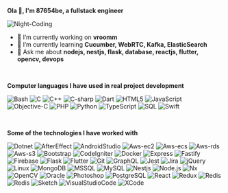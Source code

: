 **Ola 👋, I'm 87654be, a fullstack engineer**

![Night-Coding](https://user-images.githubusercontent.com/65488712/199217847-bc6a7568-705a-4613-b365-8f04297ae6e5.gif)

- 🔭 I’m currently working on **vroomm**
- 🌱 I’m currently learning **Cucumber, WebRTC, Kafka, ElasticSearch**
- 💬 Ask me about **nodejs, nestjs, flask, database, reactjs, flutter, opencv, devops**

<br />

**Computer languages I have used in real project development**

![Bash](https://img.shields.io/badge/Bash-000000?style=flat&logo=GNU%20Bash&logoColor=4EAA25)
![C](https://img.shields.io/badge/-C-000000?style=flat&logo=C)
![C++](https://img.shields.io/badge/-C++-000000?style=flat&logo=C%2B%2B&logoColor=00599C)
![C-sharp](https://img.shields.io/badge/C%23-000000?style=flat&logo=c-sharp&logoColor=239120)
![Dart](https://img.shields.io/badge/-Dart-000000?style=flat&logo=dart&logoColor=0175C2)
![HTML5](https://img.shields.io/badge/-HTML5-000000?style=flat&logo=HTML5)
![JavaScript](https://img.shields.io/badge/-JavaScript-000000?style=flat&logo=javascript)
![Objective-C](https://img.shields.io/badge/Objective--C-000000?style=flatt&logo=objectivec)
![PHP](https://img.shields.io/badge/-PHP-000000?style=flat&logo=dart&logoColor=777BB4)
![Python](https://img.shields.io/badge/-Python-000000?style=flat&logo=python)
![TypeScript](https://img.shields.io/badge/-TypeScript-000000?style=flat&logo=typescript&logoColor=007ACC)
![SQL](https://img.shields.io/badge/-SQL-000000?style=flat&logo=MySQL)
![Swift](https://img.shields.io/badge/-Swift-000000?style=flat&logo=Swift)

<br />

**Some of the technologies I have worked with**

![Dotnet](https://img.shields.io/badge/-.NET-000000?style=flat&logo=.net&logoColor=DC2D91)
![AfterEffect](https://img.shields.io/badge/-After%20Effects-000000?style=flat&logo=adobe+after+effects&logoColor=9999ff)
![AndroidStudio](https://img.shields.io/badge/-Android%20Studio-000000?style=flat&logo=android+studio&logoColor=3DDC84)
![Aws-ec2](https://img.shields.io/badge/-AWS%20EC2-000000?style=flat&logo=amazon+ec2&logoColor=FF9900)
![Aws-ecs](https://img.shields.io/badge/-AWS%20ECS-000000?style=flat&logo=amazon+ecs&logoColor=FF9900)
![Aws-rds](https://img.shields.io/badge/-AWS%20RDS-000000?style=flat&logo=amazon+rds&logoColor=527FFF)
![Aws-s3](https://img.shields.io/badge/-AWS%20S3-000000?style=flat&logo=amazon+s3&logoColor=569A31)
![Bootstrap](https://img.shields.io/badge/-Bootstrap-000000?style=flat&logo=bootstrap&logoColor=563D7C)
![CodeIgniter](https://img.shields.io/badge/-CodeIgniter-000000?style=flat&logo=codeigniter&logoColor=EF4223)
![Docker](https://img.shields.io/badge/-Docker-000000?style=flat&logo=docker&logoColor=2496ED)
![Express](https://img.shields.io/badge/-Express-000000?style=flat&logo=express&logoColor=white)
![Fastify](https://img.shields.io/badge/-Fastify-000000?style=flat&logo=fastify&logoColor=white)
![Firebase](https://img.shields.io/badge/-Firebase-000000?style=flat&logo=firebase&logoColor=FFCA28)
![Flask](https://img.shields.io/badge/-Flask-000000?style=flat&logo=flask&logoColor=white)
![Flutter](https://img.shields.io/badge/-Flutter-000000?style=flat&logo=flutter&logoColor=02569B)
![Git](https://img.shields.io/badge/-Git-000000?style=flat&logo=git&logoColor=F05032)
![GraphQL](https://img.shields.io/badge/-GraphQL-000000?style=flat&logo=graphqL&logoColor=e535ab)
![Jest](https://img.shields.io/badge/-Jest-000000?style=flat&logo=jest&logoColor=C21325)
![Jira](https://img.shields.io/badge/-Jira-000000?style=flat&logo=jira-software&logoColor=0052CC)
![jQuery](https://img.shields.io/badge/-jQuery-000000?style=flat&logo=jQuery&logoColor=0769AD)
![Linux](https://img.shields.io/badge/-Linux-000000?style=flat&logo=linux&logoColor=FCC624)
![MongoDB](https://img.shields.io/badge/-MongoDB-000000?style=flat&logo=mongodb&logoColor=47A248)
![MSSQL](https://img.shields.io/badge/-MSSQL-000000?style=flat&logo=microsoft+sql+server&logoColor=fc2927)
![MySQL](https://img.shields.io/badge/-MySQL-000000?style=flat&logo=mysql&logoColor=F479A1)
![Nestjs](https://img.shields.io/badge/-NestJS-000000?style=flat&logo=nestjs&logoColor=E0234E)
![Node.js](https://img.shields.io/badge/-Node.js-000000?style=flat&logo=node.js&logoColor=339933)
![Nx](https://img.shields.io/badge/-Nx-000000?style=flat&logo=nx&logoColor=C43055)
![OpenCV](https://img.shields.io/badge/-OpenCV-000000?style=flat&logo=opencv&logoColor=5C3EEE)
![Oracle](https://img.shields.io/badge/-Oracle-000000?style=flat&logo=oracle&logoColor=F80000)
![Photoshop](https://img.shields.io/badge/-Photoshop-000000?style=flat&logo=adobe-photoshop&logoColor=31A8FF)
![PostgreSQL](https://img.shields.io/badge/-PostgreSQL-000000?style=flat&logo=postgresql&logoColor=9169E1)
![React](https://img.shields.io/badge/-React-000000?style=flat&logo=React&logoColor=61DAFB)
![Redux](https://img.shields.io/badge/-Redux-000000?style=flat&logo=redux&logoColor=993D88)
![Redis](https://img.shields.io/badge/-Redis-000000?style=flat&logo=redis&logoColor=DC382D)
![Redis](https://img.shields.io/badge/-Socket.io-000000?style=flat&logo=socket.io&logoColor=white)
![Sketch](https://img.shields.io/badge/-Sketch-000000?style=flat&logo=sketch&logoColor=f7b500)
![VisualStudioCode](https://img.shields.io/badge/-Visual%20Studio%20Code-000000?style=flat&logo=visual-studio-code&logoColor=007ACC)
![XCode](https://img.shields.io/badge/-XCode-000000?style=flat&logo=XCode&logoColor=1575F9)<!-- wi*quL3fcV -->
